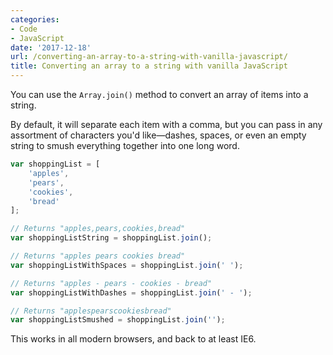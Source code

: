 ```yaml
---
categories:
- Code
- JavaScript
date: '2017-12-18'
url: /converting-an-array-to-a-string-with-vanilla-javascript/
title: Converting an array to a string with vanilla JavaScript
---
```


You can use the `Array.join()` method to convert an array of items into a string.

By default, it will separate each item with a comma, but you can pass in any assortment of characters you'd like&mdash;dashes, spaces, or even an empty string to smush everything together into one long word.

```js
var shoppingList = [
	'apples',
	'pears',
	'cookies',
	'bread'
];

// Returns "apples,pears,cookies,bread"
var shoppingListString = shoppingList.join();

// Returns "apples pears cookies bread"
var shoppingListWithSpaces = shoppingList.join(' ');

// Returns "apples - pears - cookies - bread"
var shoppingListWithDashes = shoppingList.join(' - ');

// Returns "applespearscookiesbread"
var shoppingListSmushed = shoppingList.join('');
```

This works in all modern browsers, and back to at least IE6.